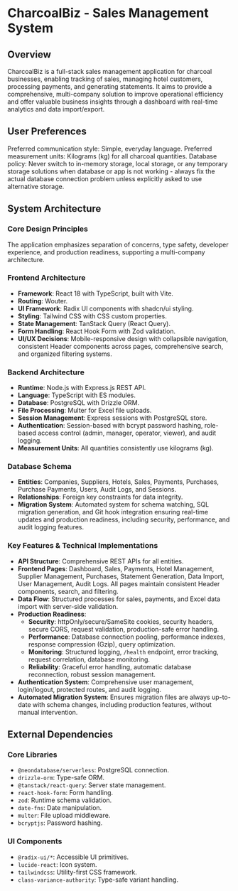 # CharcoalBiz - Sales Management System

## Overview
CharcoalBiz is a full-stack sales management application for charcoal businesses, enabling tracking of sales, managing hotel customers, processing payments, and generating statements. It aims to provide a comprehensive, multi-company solution to improve operational efficiency and offer valuable business insights through a dashboard with real-time analytics and data import/export.

## User Preferences
Preferred communication style: Simple, everyday language.
Preferred measurement units: Kilograms (kg) for all charcoal quantities.
Database policy: Never switch to in-memory storage, local storage, or any temporary storage solutions when database or app is not working - always fix the actual database connection problem unless explicitly asked to use alternative storage.

## System Architecture

### Core Design Principles
The application emphasizes separation of concerns, type safety, developer experience, and production readiness, supporting a multi-company architecture.

### Frontend Architecture
- **Framework**: React 18 with TypeScript, built with Vite.
- **Routing**: Wouter.
- **UI Framework**: Radix UI components with shadcn/ui styling.
- **Styling**: Tailwind CSS with CSS custom properties.
- **State Management**: TanStack Query (React Query).
- **Form Handling**: React Hook Form with Zod validation.
- **UI/UX Decisions**: Mobile-responsive design with collapsible navigation, consistent Header components across pages, comprehensive search, and organized filtering systems.

### Backend Architecture
- **Runtime**: Node.js with Express.js REST API.
- **Language**: TypeScript with ES modules.
- **Database**: PostgreSQL with Drizzle ORM.
- **File Processing**: Multer for Excel file uploads.
- **Session Management**: Express sessions with PostgreSQL store.
- **Authentication**: Session-based with bcrypt password hashing, role-based access control (admin, manager, operator, viewer), and audit logging.
- **Measurement Units**: All quantities consistently use kilograms (kg).

### Database Schema
- **Entities**: Companies, Suppliers, Hotels, Sales, Payments, Purchases, Purchase Payments, Users, Audit Logs, and Sessions.
- **Relationships**: Foreign key constraints for data integrity.
- **Migration System**: Automated system for schema watching, SQL migration generation, and Git hook integration ensuring real-time updates and production readiness, including security, performance, and audit logging features.

### Key Features & Technical Implementations
- **API Structure**: Comprehensive REST APIs for all entities.
- **Frontend Pages**: Dashboard, Sales, Payments, Hotel Management, Supplier Management, Purchases, Statement Generation, Data Import, User Management, Audit Logs. All pages maintain consistent Header components, search, and filtering.
- **Data Flow**: Structured processes for sales, payments, and Excel data import with server-side validation.
- **Production Readiness**:
    - **Security**: httpOnly/secure/SameSite cookies, security headers, secure CORS, request validation, production-safe error handling.
    - **Performance**: Database connection pooling, performance indexes, response compression (Gzip), query optimization.
    - **Monitoring**: Structured logging, `/health` endpoint, error tracking, request correlation, database monitoring.
    - **Reliability**: Graceful error handling, automatic database reconnection, robust session management.
- **Authentication System**: Comprehensive user management, login/logout, protected routes, and audit logging.
- **Automated Migration System**: Ensures migration files are always up-to-date with schema changes, including production features, without manual intervention.

## External Dependencies

### Core Libraries
- `@neondatabase/serverless`: PostgreSQL connection.
- `drizzle-orm`: Type-safe ORM.
- `@tanstack/react-query`: Server state management.
- `react-hook-form`: Form handling.
- `zod`: Runtime schema validation.
- `date-fns`: Date manipulation.
- `multer`: File upload middleware.
- `bcryptjs`: Password hashing.

### UI Components
- `@radix-ui/*`: Accessible UI primitives.
- `lucide-react`: Icon system.
- `tailwindcss`: Utility-first CSS framework.
- `class-variance-authority`: Type-safe variant handling.
```